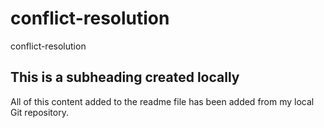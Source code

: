 # conflict-resolution
conflict-resolution


  ## This is a subheading created locally

  All of this content added to the readme file has been added from my local Git repository.


